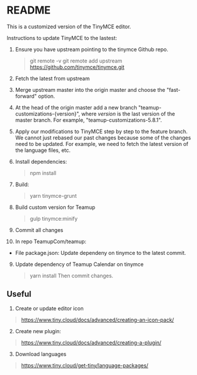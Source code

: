 # README

This is a customized version of the TinyMCE editor.

Instructions to update TinyMCE to the lastest:

1. Ensure you have upstream pointing to the tinymce Github repo.

   > git remote -v
   > git remote add upstream https://github.com/tinymce/tinymce.git

2. Fetch the latest from upstream

3. Merge upstream master into the origin master and choose the "fast-forward" option.

4. At the head of the origin master add a new branch "teamup-customizations-{version}",
   where _version_ is the last version of the master branch. For example, "teamup-customizations-5.8.1".

5. Apply our modifications to TinyMCE step by step to the feature branch. We cannot just rebased our
   past changes because some of the changes need to be updated. For example, we need to fetch the
   latest version of the language files, etc.

6. Install dependencies:

   > npm install

7. Build:

   > yarn tinymce-grunt

8. Build custom version for Teamup

   > gulp tinymce:minify

9. Commit all changes

10. In repo TeamupCom/teamup:
  - File package.json: Update dependeny on tinymce to the latest commit.

9. Update dependency of Teamup Calendar on tinymce
   > yarn install
   > Then commit changes.

Useful
---------------------------------------
1. Create or update editor icon
> https://www.tiny.cloud/docs/advanced/creating-an-icon-pack/

2. Create new plugin:
> https://www.tiny.cloud/docs/advanced/creating-a-plugin/

3. Download languages
> https://www.tiny.cloud/get-tiny/language-packages/
